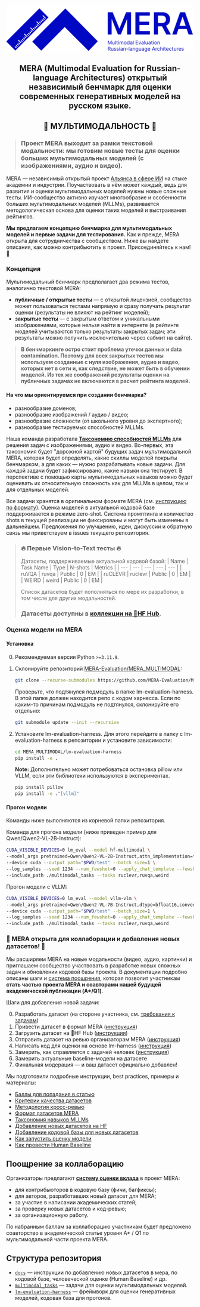 <p align="center">
    <picture>
        <img alt="MERA" src="mera-logo.svg" style="max-width: 100%;">
    </picture>
</p>

<h2 align="center">
    <p> MERA (Multimodal Evaluation for Russian-language Architectures) открытый независимый бенчмарк для оценки современных генеративных моделей на русском языке.
    </p>
</h2>

<h2 align="center"> 🪩 МУЛЬТИМОДАЛЬНОСТЬ 🪩 </h2>

> ### **Проект MERA выходит за рамки текстовой модальности: мы готовим новые тесты для оценки больших мультимодальных моделей (с изображениями, аудио и видео).**

MERA — независимый открытый проект [Альянса в сфере ИИ](https://a-ai.ru/) на стыке академии и индустрии. Поучаствовать в нём может каждый, ведь для развития и оценки мультимодальных моделей нужны новые сложные тесты.
ИИ-сообщество активно изучает многообразие и особенности больших мультимодальных моделей (MLLMs), развивается методологическая основа для оценки таких моделей и выстраивания рейтингов.

**Мы предлагаем концепцию бенчмарка для мультимодальных моделей и первые задачи для тестирования.** Как и прежде, MERA открыта для сотрудничества с сообществом. Ниже вы найдете описания, как можно контрибьютить в проект. Присоединяйтесь к нам!🤗


### Концепция

Мультимодальный бенчмарк предполагает два режима тестов, аналогично текстовой MERA:

- **публичные / открытые тесты** — с открытой лицензией, сообщество может пользоваться тестами напрямую и сразу получать результат оценки (результаты не влияют на рейтинг моделей);
- **закрытые тесты** — с закрытым ответом и уникальными изображениями, которые нельзя найти в интернете (в рейтинге моделей учитываются только результаты закрытых задач; эти результаты можно получить исключительно через сабмит на сайте).

> **В бенчмаркинге остро стоит проблема утечки данных и data contamination. Поэтому для всех закрытых тестов мы используем созданные с нуля изображения, аудио и видео, которых нет в сети и, как следствие, не может быть в обучении моделей. Из тех же соображений результаты оценки на публичных задачах не включаются в расчет рейтинга моделей.**


#### На что мы ориентируемся при создании бенчмарка?

- разнообразие доменов;
- разнообразие изображений / аудио / видео;
- разнообразие сложности (от школьного уровня до экспертного);
- разнообразие тестируемых способностей MLLMs.

Наша команда разработала [**Таксономию способностей MLLMs**](docs/skills_tax.md) для решения задач с изображениями, аудио и видео. Во-первых, эта таксономия будет "дорожной картой" будущих задач мультимодальной MERA, которая будет определять, какие скиллы моделей покрыты бенчмарком, а для каких — нужно разрабатывать новые задачи. Для каждой задачи будет зафиксировано, какие навыки она тестирует. В перспективе с помощью карты мультимодальных навыков можно будет оценивать их относительную сложность как для MLLMs в целом, так и для отдельных моделей.

Все задачи хранятся в оригинальном формате MERA (см. [инструкцию по формату](docs/dataset_formatting.md)). Оценка моделей в актуальной кодовой базе поддерживается в режиме zero-shot. Система промптинга и количество shots в текущей реализации не фиксированы и могут быть изменены в дальнейшем. Предложения по улучшению, идеи, дискуссии и обратную связь мы приветствуем в issues текущего репозитория.


> ### 🔥 Первые Vision-to-Text тесты 🔥
> Датасеты, поддерживаемые актуальной кодовой базой:
> | Name | Task Name | Type | N-shots | Metrics |
> | --- | --- | --- | --- | ---  |
> | ruVQA | ruvqa | Public | 0 | EM |
> | ruCLEVR | ruclevr | Public  | 0 | EM |
> | WEIRD | weird | Public | 0 | EM |
>
> Список датасетов будет пополняться по мере их разработки, в том числе для других модальностей. 
>
> ### Датасеты доступны в [коллекции на 🤗HF Hub](https://huggingface.co/collections/MERA-evaluation/mera-multimodality-675859d796c41b994ae860b4).


### Оценка модели на MERA

#### Установка

0. Рекомендуемая версия Python `>=3.11.9`.

1. Склонируйте репозиторий [MERA-Evaluation/MERA_MULTIMODAL](https://github.com/MERA-Evaluation/MERA_MULTIMODAL):

    ```bash
    git clone --recurse-submodules https://github.com/MERA-Evaluation/MERA_MULTIMODAL.git
    ```

    Проверьте, что подтянулся подмодуль в папке lm-evaluation-harness. В этой папке должен находится репо с кодом харнесса. 
    Если по каким-то причинам подмодуль не подтянулся, склонируйте его отдельно:

    ```bash
    git submodule update --init --recursive
    ```

2. Установите lm-evaluation-harness. Для этого перейдите в папку с lm-evaluation-harness в репозитории и установите зависимости:
    ```bash
    cd MERA_MULTIMODAL/lm-evaluation-harness
    pip install -e .
    ```

    **Note:** Дополнительно может потребоваться остановка pillow или VLLM, если эти библиотеки используются в экспериментах.

    ```bash
    pip install pillow
    pip install -e ."[vllm]"
    ```


#### Прогон модели

Команды ниже выполняются из корневой папки репозитория.

Команда для прогона модели (ниже приведен пример для Qwen/Qwen2-VL-2B-Instruct):

```bash
CUDA_VISIBLE_DEVICES=0 lm_eval --model hf-multimodal \
--model_args pretrained=Qwen/Qwen2-VL-2B-Instruct,attn_implementation=flash_attention_2,dtype=bfloat16,convert_img_format=True \
--device cuda --output_path="$PWD/test" --batch_size=1 \
--log_samples --seed 1234 --num_fewshot=0 --apply_chat_template --fewshot_as_multiturn \
--include_path ./multimodal_tasks --tasks ruclevr,ruvqa,weird
```

Прогон модели с VLLM:

```bash
CUDA_VISIBLE_DEVICES=0 lm_eval --model vllm-vlm \
--model_args pretrained=Qwen/Qwen2-VL-7B-Instruct,dtype=bfloat16,convert_img_format=True,tensor_parallel_size=1,gpu_memory_utilization=0.5 \
--device cuda --output_path="$PWD/test" --batch_size=1 \
--log_samples --seed 1234 --num_fewshot=0 --apply_chat_template --fewshot_as_multiturn \
--include_path ./multimodal_tasks --tasks ruclevr,ruvqa,weird
```


### 🤝 MERA открыта для коллаборации и добавления новых датасетов! 🤝

Мы расширяем MERA на новые модальности (видео, аудио, картинки) и приглашаем сообщество участвовать в разработке новых сложных задач и обновлении кодовой базы проекта. В документации подробно описаны шаги и [система поощрения](docs/collab_bonus.md), которая позволит участникам **cтать частью проекта MERA и соавторами нашей будущей академической публикации (A\*/Q1)**.

Шаги для добавления новой задачи:

0) Разработать датасет (на стороне участника, см. [требования к задачам](docs/dataset_review.md))
1) Привести датасет в формат MERA ([инструкция](docs/dataset_formatting.md))
2) Загрузить датасет на 🤗HF Hub ([инструкция](docs/dataset_hf.md))
3) Отправить датасет на ревью организаторам MERA ([инструкция](docs/dataset_hf.md))
4) Написать код для оценки на основе lm-harness ([инструкция](docs/task_codebase.md))
5) Замерить, как справляется с задачей человек ([инструкция](docs/human_baseline.md)) 
6) Замерить актуальные baseline-модели на датасете
7) Финальная модерация — и ваш датасет официально добавлен!

Мы подготовили подробные инструкции, best practices, примеры и материалы:

- [Баллы для попадания в статью](docs/collab_bonus.md)
- [Критерии качества датасетов](docs/dataset_criteria.md)
- [Методология кросс-ревью](docs/dataset_review.md)
- [Формат датасетов MERA](docs/dataset_formatting.md)
- [Таксономия навыков MLLMs](docs/skills_tax.md)
- [Добавление новых датасетов на HF](docs/dataset_hf.md)
- [Добавление кодовой базы для новых датасетов](docs/task_codebase.md)
- [Как запустить оценку модели](docs/model_scoring.md)
- [Как провести Human Baseline](docs/human_baseline.md)


## Поощрение за коллаборацию

Организаторы предлагают [**систему оценки вклада**](docs/collab_bonus.md) в проект MERA:
- для контрибьюторов в кодовую базу (фичи, багфиксы);
- для авторов, разработавших новый датасет для MERA;
- за участие в написании академических статей;
- за проверку новых датасетов и код-ревью;
- за организационную работу.

По набранным баллам за коллаборацию участникам будет предложено соавторство в академической статье уровня A* / Q1 по мультимодальной части проекта MERA.


## Структура репозитория

- [`docs`](docs) — инструкции по добавлению новых датасетов в мера, по кодовой базе, человеческой оценке (Human Baseline) и др.
- [`multimodal_tasks`](multimodal_tasks) — задачи для оценки мультимодальных моделей.
- [`lm-evaluation-harness`](https://github.com/MERA-Evaluation/lm-evaluation-harness/tree/main) — фреймворк для оценки генеративных моделей, кодовая база для прогонов.
